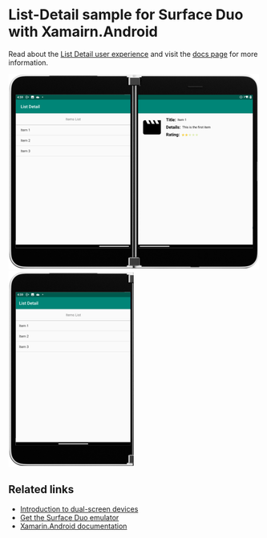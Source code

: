 # List-Detail sample for Surface Duo with Xamairn.Android

Read about the [List Detail user experience](https://docs.microsoft.com/dual-screen/introduction#list-detail) and visit the [docs page](https://docs.microsoft.com/dual-screen/android/sample-code/list-detail) for more information.

![List detail example spanned across two screens](Screenshots/list-detail-500.png) ![List detail on a single screen](Screenshots/list-detail-250.png)

## Related links

- [Introduction to dual-screen devices](https://docs.microsoft.com/dual-screen/introduction)
- [Get the Surface Duo emulator](https://docs.microsoft.com/dual-screen/android/emulator/)
- [Xamarin.Android documentation](https://docs.microsoft.com/xamarin/android/)
